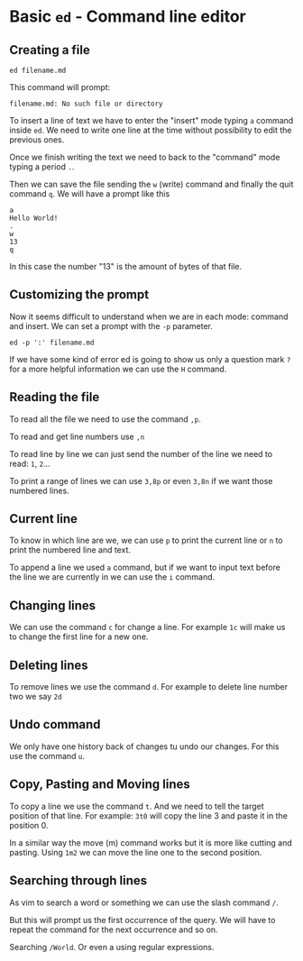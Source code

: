 # Basic `ed` - Command line editor

## Creating a file

```
ed filename.md
```

This command will prompt:

```
filename.md: No such file or directory

```

To insert a line of text we have to enter the "insert" mode typing `a`
command inside `ed`. We need to write one line at the time without
possibility to edit the previous ones.

Once we finish writing the text we need to back to the "command" mode
typing a period `.`.

Then we can save the file sending the `w` (write) command and finally
the quit command `q`. We will have a prompt like this

```
a
Hello World!
.
w
13
q
```

In this case the number "13" is the amount of bytes of that file.

## Customizing the prompt

Now it seems difficult to understand when we are in each mode: command
and insert. We can set a prompt with the `-p` parameter.

```
ed -p ':' filename.md
```

If we have some kind of error ed is going to show us only a question
mark `?` for a more helpful information we can use the `H` command.

## Reading the file

To read all the file we need to use the command `,p`.

To read and get line numbers use `,n`

To read line by line we can just send the number of the line we need to
read: `1`, `2`...

To print a range of lines we can use `3,8p` or even `3,8n` if we want
those numbered lines.

## Current line

To know in which line are we, we can use `p` to print the current line
or `n` to print the numbered line and text.

To append a line we used `a` command, but if we want to input text
before the line we are currently in we can use the `i` command.

## Changing lines

We can use the command `c` for change a line. For example `1c` will make
us to change the first line for a new one.

## Deleting lines

To remove lines we use the command `d`. For example to delete line
number two we say `2d`

## Undo command

We only have one history back of changes tu undo our changes. For this
use the command `u`.

## Copy, Pasting and Moving lines

To copy a line we use the command `t`. And we need to tell the target
position of that line. For example: `3t0` will copy the line 3 and paste
it in the position 0.

In a similar way the move (m) command works but it is more like cutting
and pasting. Using `1m2` we can move the line one to the second
position.

## Searching through lines

As vim to search a word or something we can use the slash command `/`.

But this will prompt us the first occurrence of the query. We will have
to repeat the command for the next occurrence and so on.

Searching `/World`. Or even a using regular expressions.
